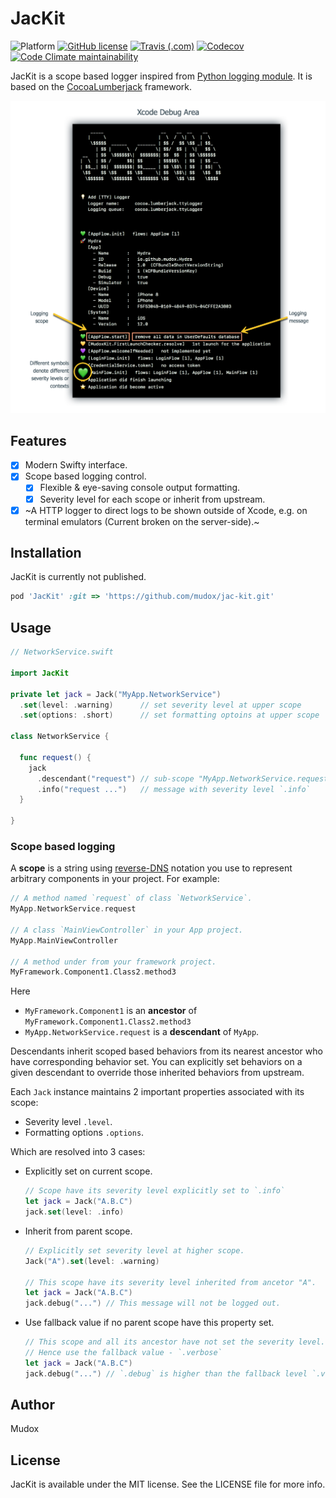 # JacKit

![Platform](https://img.shields.io/badge/platform-ios-lightgrey.svg)
[![GitHub license](https://img.shields.io/github/license/mudox/jac-kit.svg)](https://github.com/mudox/jac-kit/blob/master/LICENSE)
[![Travis (.com)](https://img.shields.io/travis/com/mudox/jac-kit.svg)](https://travis-ci.com/mudox/jac-kit)
[![Codecov](https://img.shields.io/codecov/c/github/mudox/jac-kit.svg)](https://codecov.io/gh/mudox/mudox-kit)
[![Code Climate maintainability](https://img.shields.io/codeclimate/maintainability/mudox/jac-kit.svg)](https://codeclimate.com/github/mudox/jac-kit/maintainability)

JacKit is a scope based logger inspired from [Python logging module]. It is based on the [CocoaLumberjack] framework.

<p align="center">
  <img src="Asset/screenshot-project-start.png" width=747/>
</p>

## Features

- [x] Modern Swifty interface.
- [x] Scope based logging control.
  - [x] Flexible & eye-saving console output formatting.
  - [x] Severity level for each scope or inherit from upstream.
- [x] ~A HTTP logger to direct logs to be shown outside of Xcode, e.g. on terminal emulators (Current broken on the server-side).~

## Installation

<!--JacKit is available through [CocoaPods](http://cocoapods.org). To install-->
<!--it, simply add the following line to your Podfile:-->

JacKit is currently not published.

```ruby
pod 'JacKit' :git => 'https://github.com/mudox/jac-kit.git'
```

## Usage

```swift
// NetworkService.swift

import JacKit

private let jack = Jack("MyApp.NetworkService")
  .set(level: .warning)      // set severity level at upper scope
  .set(options: .short)      // set formatting optoins at upper scope

class NetworkService {

  func request() {
    jack
      .descendant("request") // sub-scope "MyApp.NetworkService.request"
      .info("request ...")   // message with severity level `.info`
  }

}
```

### Scope based logging

A __scope__ is a string using [reverse-DNS] notation you use to represent
arbitrary components in your project. For example:

```swift
// A method named `request` of class `NetworkService`.
MyApp.NetworkService.request

// A class `MainViewController` in your App project.
MyApp.MainViewController

// A method under from your framework project.
MyFramework.Component1.Class2.method3
```

Here

- `MyFramework.Component1` is an **ancestor** of `MyFramework.Component1.Class2.method3`
- `MyApp.NetworkService.request` is a **descendant** of `MyApp`.

Descendants inherit scoped based behaviors from its nearest ancestor who have
corresponding behavior set. You can explicitly set behaviors on a given
descendant to override those inherited behaviors from upstream.

Each `Jack` instance maintains 2 important properties associated with its
scope:

- Severity level `.level`.
- Formatting options `.options`.

Which are resolved into 3 cases:

- Explicitly set on current scope.

  ```swift
  // Scope have its severity level explicitly set to `.info`
  let jack = Jack("A.B.C")
  jack.set(level: .info)
  ```

- Inherit from parent scope.

  ```swift
  // Explicitly set severity level at higher scope.
  Jack("A").set(level: .warning)

  // This scope have its severity level inherited from ancetor "A".
  let jack = Jack("A.B.C")
  jack.debug("...") // This message will not be logged out.
  ```

- Use fallback value if no parent scope have this property set.

  ```swift
  // This scope and all its ancestor have not set the severity level.
  // Hence use the fallback value - `.verbose`
  let jack = Jack("A.B.C")
  jack.debug("...") // `.debug` is higher than the fallback level `.verbose`, messge get logged out.
  ```

## Author

Mudox

## License

JacKit is available under the MIT license. See the LICENSE file for more info.

[CocoaLumberjack]: https://cocoalumberjack.github.io
[Python logging module]: https://docs.python.org/3/library/logging.html
[reverse-DNS]: https://en.wikipedia.org/wiki/Reverse_domain_name_notation
